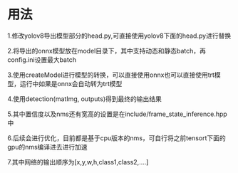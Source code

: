 # 用法
1.修改yolov8导出模型部分的head.py,可直接使用yolov8下面的head.py进行替换

2.将导出的onnx模型放在model目录下，其中支持动态和静态batch，再config.ini设置最大batch

3.使用createModel进行模型的转换，可以直接使用onnx也可以直接使用trt模型，运行中如果是onnx会自动转为trt模型

4.使用detection(matImg, outputs)得到最终的输出结果

5.其中置信度以及nms还有宽高的设置是在include/frame_state_inference.hpp中

6.后续会进行优化，目前都是基于cpu版本的nms，可自行将之前tensort下面的gpu的nms编译进去进行加速

7.其中网络的输出顺序为[x,y,w,h,class1,class2,....]

